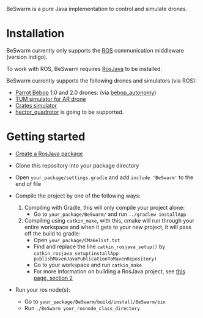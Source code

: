 BeSwarm is a pure Java implementation to control and simulate drones.

#  Installation
BeSwarm currently only supports the [ROS](http://www.ros.org) communication middleware (version Indigo).

To work with ROS, BeSwarm requires [RosJava](http://wiki.ros.org/rosjava/Tutorials/indigo/Installation) to be installed.

BeSwarm currently supports the following drones and simulators (via ROS):

- [Parrot Bebop](http://www.parrot.com/ca/products/bebop-drone/) 1.0 and 2.0 drones: (via [bebop_autonomy](http://bebop-autonomy.readthedocs.io/en/latest/installation.html))
- [TUM simulator for AR drone](https://github.com/dougvk/tum_simulator)
- [Crates simulator](https://bitbucket.org/vicengomez/crates)
- [hector_quadrotor](https://github.com/tu-darmstadt-ros-pkg/hector_quadrotor) is going to be supported.

# Getting started
- [Create a RosJava package](http://wiki.ros.org/rosjava_build_tools/Tutorials/indigo/Creating%20Rosjava%20Packages#RosJava_Catkin_Packages)
- Clone this repository into your package directory
- Open `your_package/settings.gradle` and add `include 'BeSwarm'` to the end of file
- Compile the project by one of the following ways:
    1. Compiling with Gradle, this will only compile your project alone: 
        - Go to `your_package/BeSwarm/` and run `../gradlew installApp`
    2. Compiling using `catkin_make`, with this, cmake will run through your entire workspace and when it gets to your new project, it will pass off the build to gradle:
        - Open `your_package/CMakelist.txt`
        - Find and replace the line `catkin_rosjava_setup()` by `catkin_rosjava_setup(installApp publishMavenJavaPublicationToMavenRepository)`
        - Go to your workspace and run `catkin_make`
        - For more information on building a RosJava project, see [this page, section 2](http://wiki.ros.org/rosjava_build_tools/Tutorials/indigo/WritingPublisherSubscriber%28Java%29)

- Run your ros node(s): 
    - Go to `your_package/BeSwarm/build/install/BeSwarm/bin`
    - Run `./BeSwarm your_rosnode_class_directory`